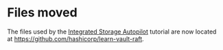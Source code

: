 # Files moved

The files used by the [Integrated Storage Autopilot](https://learn.hashicorp.com/tutorials/vault/raft-autopilot) tutorial are now located at https://github.com/hashicorp/learn-vault-raft.
